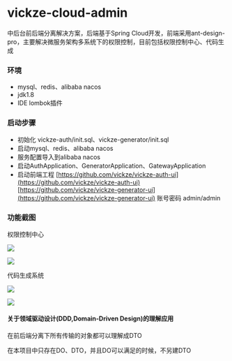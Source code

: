 # vickze-cloud-admin


中后台前后端分离解决方案，后端基于Spring Cloud开发，前端采用ant-design-pro，主要解决微服务架构多系统下的权限控制，目前包括权限控制中心、代码生成


### 环境

* mysql、redis、alibaba nacos
* jdk1.8
* IDE lombok插件

### 启动步骤

* 初始化 vickze-auth/init.sql、vickze-generator/init.sql
* 启动mysql、redis、alibaba nacos
* 服务配置导入到alibaba nacos
* 启动AuthApplication、GeneratorApplication、GatewayApplication
* 启动前端工程 [https://github.com/vickze/vickze-auth-ui](https://github.com/vickze/vickze-auth-ui) [https://github.com/vickze/vickze-generator-ui](https://github.com/vickze/vickze-generator-ui) 账号密码 admin/admin

### 功能截图

权限控制中心

![](https://raw.githubusercontent.com/vickze/vickze-cloud-admin/master/images/menuResource.png)

![](https://raw.githubusercontent.com/vickze/vickze-cloud-admin/master/images/menuResource_edit.png)

代码生成系统

![](https://raw.githubusercontent.com/vickze/vickze-cloud-admin/master/images/code.png)

![](https://raw.githubusercontent.com/vickze/vickze-cloud-admin/master/images/config.png)



#### 关于领域驱动设计(DDD,Domain-Driven Design)的理解应用

在前后端分离下所有传输的对象都可以理解成DTO

在本项目中只存在DO、DTO，并且DO可以满足的时候，不另建DTO

